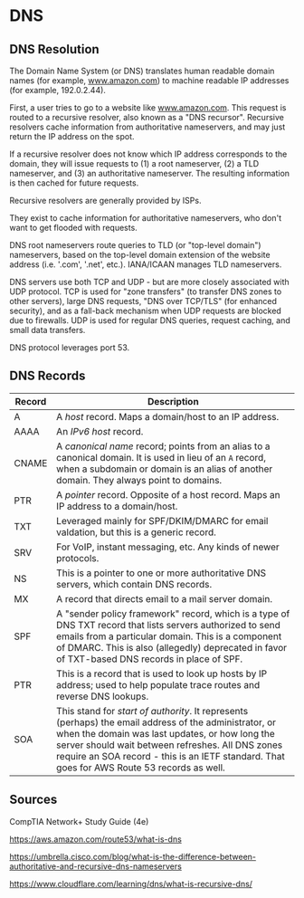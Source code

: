 # DNS

## DNS Resolution

The Domain Name System (or DNS) translates human readable domain names (for example, www.amazon.com) to machine readable IP addresses (for example, 192.0.2.44).

First, a user tries to go to a website like www.amazon.com. This request is routed to a recursive resolver, also known as a "DNS recursor". Recursive resolvers cache information from authoritative nameservers, and may just return the IP address on the spot.

If a recursive resolver does not know which IP address corresponds to the domain, they will issue requests to (1) a root nameserver, (2) a TLD nameserver, and (3) an authoritative nameserver. The resulting information is then cached for future requests.

Recursive resolvers are generally provided by ISPs.

They exist to cache information for authoritative nameservers, who don't want to get flooded with requests.

DNS root nameservers route queries to TLD (or "top-level domain") nameservers, based on the top-level domain extension of the website address (i.e. '.com', '.net', etc.). IANA/ICAAN manages TLD nameservers.

DNS servers use both TCP and UDP - but are more closely associated with UDP protocol. TCP is used for "zone transfers" (to transfer DNS zones to other servers), large DNS requests, "DNS over TCP/TLS" (for enhanced security), and as a fall-back mechanism when UDP requests are blocked due to firewalls.  UDP is used for regular DNS queries, request caching, and small data transfers.

DNS protocol leverages port 53.

## DNS Records

| Record   | Description |
| -------- | -------     |
| A         |  A *host* record. Maps a domain/host to an IP address.           |
| AAAA         | An *IPv6 host* record.            |
| CNAME         | A *canonical name* record; points from an alias to a canonical domain. It is used in lieu of an `A` record, when a subdomain or domain is an alias of another domain. They always point to domains.            |
| PTR         | A *pointer* record. Opposite of a host record. Maps an IP address to a domain/host.            |
| TXT          | Leveraged mainly for SPF/DKIM/DMARC for email valdation, but this is a generic record.          |
| SRV | For VoIP, instant messaging, etc. Any kinds of newer protocols. |
| NS | This is a pointer to one or more authoritative DNS servers, which contain DNS records. | 
| MX | A record that directs email to a mail server domain. | 
| SPF | A "sender policy framework" record, which is a type of DNS TXT record that lists servers authorized to send emails from a particular domain. This is a component of DMARC. This is also (allegedly) deprecated in favor of TXT-based DNS records in place of SPF. |
| PTR | This is a record that is used to look up hosts by IP address; used to help populate trace routes and reverse DNS lookups. | 
| SOA | This stand for *start of authority*. It represents (perhaps) the email address of the administrator, or when the domain was last updates, or how long the server should wait between refreshes. All DNS zones require an SOA record - this is an IETF standard. That goes for AWS Route 53 records as well. |

## Sources

CompTIA Network+ Study Guide (4e)

https://aws.amazon.com/route53/what-is-dns

https://umbrella.cisco.com/blog/what-is-the-difference-between-authoritative-and-recursive-dns-nameservers

https://www.cloudflare.com/learning/dns/what-is-recursive-dns/